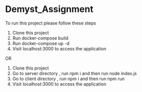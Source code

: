 # Demyst_Assignment

To run this project please follow these steps
1) Clone this project 
2) Run docker-compose build
3) Run docker-compose up -d
4) Visit localhost:3000 to access the application

OR
1) Clone this project 
2) Go to server directory , run npm i and then run node index.js
3) Go to client directory , run npm i and then run npm run
4) Visit localhost:3000 to access the application

